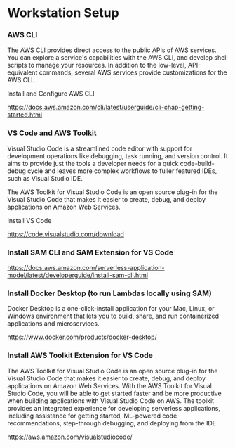 # Workstation Setup 

### AWS CLI
The AWS CLI provides direct access to the public APIs of AWS services. You can explore a service's capabilities with the AWS CLI, and develop shell scripts to manage your resources. In addition to the low-level, API-equivalent commands, several AWS services provide customizations for the AWS CLI.

Install and Configure AWS CLI 

https://docs.aws.amazon.com/cli/latest/userguide/cli-chap-getting-started.html 

### VS Code and AWS Toolkit 

Visual Studio Code is a streamlined code editor with support for development operations like debugging, task running, and version control. It aims to provide just the tools a developer needs for a quick code-build-debug cycle and leaves more complex workflows to fuller featured IDEs, such as Visual Studio IDE.


The AWS Toolkit for Visual Studio Code is an open source plug-in for the Visual Studio Code that makes it easier to create, debug, and deploy applications on Amazon Web Services.

Install VS Code

https://code.visualstudio.com/download 

### Install SAM CLI and SAM Extension for VS Code

https://docs.aws.amazon.com/serverless-application-model/latest/developerguide/install-sam-cli.html 

### Install Docker Desktop (to run Lambdas locally using SAM)

Docker Desktop is a one-click-install application for your Mac, Linux, or Windows environment that lets you to build, share, and run containerized applications and microservices.

https://www.docker.com/products/docker-desktop/ 

### Install AWS Toolkit Extension for VS Code 

The AWS Toolkit for Visual Studio Code is an open source plug-in for the Visual Studio Code that makes it easier to create, debug, and deploy applications on Amazon Web Services. With the AWS Toolkit for Visual Studio Code, you will be able to get started faster and be more productive when building applications with Visual Studio Code on AWS. The toolkit provides an integrated experience for developing serverless applications, including assistance for getting started, ML-powered code recommendations, step-through debugging, and deploying from the IDE.

https://aws.amazon.com/visualstudiocode/


